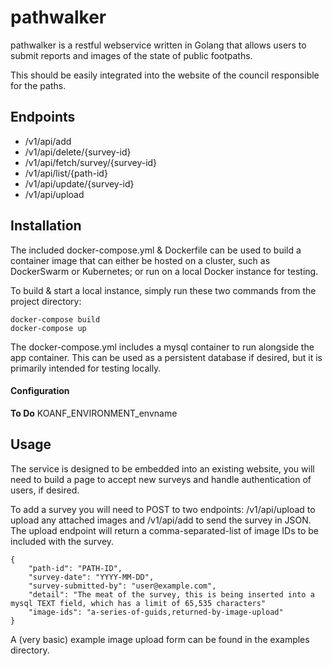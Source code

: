 # pathwalker
pathwalker is a restful webservice written in Golang that allows users to submit reports and images of the state of public footpaths.  

This should be easily integrated into the website of the council responsible for the paths.

## Endpoints
 - /v1/api/add
 - /v1/api/delete/{survey-id}
 - /v1/api/fetch/survey/{survey-id}
 - /v1/api/list/{path-id}
 - /v1/api/update/{survey-id}
 - /v1/api/upload

## Installation
The included docker-compose.yml & Dockerfile can be used to build a container image that can either be hosted on a cluster, such as DockerSwarm or Kubernetes; or run on a local Docker instance for testing.

To build & start a local instance, simply run these two commands from the project directory:
```
docker-compose build
docker-compose up
```

The docker-compose.yml includes a mysql container to run alongside the app container.  This can be used as a persistent database if desired, but it is primarily intended for testing locally.

#### Configuration
**To Do** KOANF_ENVIRONMENT_envname

## Usage
The service is designed to be embedded into an existing website, you will need to build a page to accept new surveys and handle authentication of users, if desired.

To add a survey you will need to POST to two endpoints: /v1/api/upload to upload any attached images and /v1/api/add to send the survey in JSON.  The upload endpoint will return a comma-separated-list of image IDs to be included with the survey.

```
{
    "path-id": "PATH-ID",
    "survey-date": "YYYY-MM-DD",
    "survey-submitted-by": "user@example.com",
    "detail": "The meat of the survey, this is being inserted into a mysql TEXT field, which has a limit of 65,535 characters"
    "image-ids": "a-series-of-guids,returned-by-image-upload"
}
```

A (very basic) example image upload form can be found in the examples directory.
